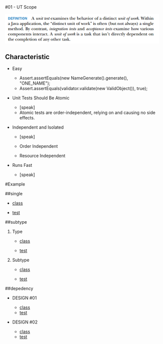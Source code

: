 #01 - UT Scope

![alt tag](/MD/coffee-talk/img/def-unit-test.png)

## Characteristic
* Easy

    * Assert.assertEquals(new NameGenerate().generate(), "ONE_NAME");
    * Assert.assertEquals(validator.validate(new ValidObject()), true);   

* Unit Tests Should Be Atomic

    * [speak]
    * Atomic tests are order-independent, relying on and causing no side effects.

* Independent and Isolated

    * [speak]
    
    * Order Independent
    
    * Resource Independent   

* Runs Fast

    * [speak]

#Example

##single

* [class](../../JUnitExample-core/src/main/java/org/junitexample/coffeetalk/ut/simple/EmailValidator.java)

* [test](../../JUnitExample-core/src/test/java/org/junitexample/coffeetalk/ut/simple/EmailValidatorTest.java)

##subtype

1. Type

    * [class](../../JUnitExample-core/src/main/java/org/junitexample/coffeetalk/ut/subtype/AbstractTransformerCollectionTo.java)
    
    * [test](../../JUnitExample-core/src/test/java/org/junitexample/coffeetalk/ut/subtype/AbstractTransformerCollectionTo.java)

2. Subtype

    * [class](../../JUnitExample-core/src/main/java/org/junitexample/coffeetalk/ut/subtype/Bean2XMLTransformer.java) 
    
    * [test](../../JUnitExample-core/src/test/java/org/junitexample/coffeetalk/ut/subtype/Bean2XMLTransformerTest.java)

##depedency

* DESIGN #01

    * [class](../../JUnitExample-core/src/main/java/org/junitexample/coffeetalk/ut/depedency/PasswordValidatorDepency.java)
    * [test](../../JUnitExample-core/src/test/java/org/junitexample/coffeetalk/ut/depedency/PasswordValidatorDepencyTest.java)

* DESIGN #02

    * [class](../../JUnitExample-core/src/main/java/org/junitexample/coffeetalk/ut/depedency/PasswordValidatorImp.java)
    * [test](../../JUnitExample-core/src/test/java/org/junitexample/coffeetalk/ut/depedency/PasswordValidatorImpTest.java) 
